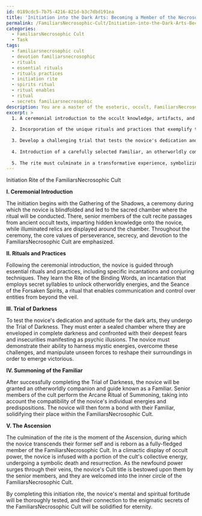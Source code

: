 ```yaml
---
id: 0189cdc5-7b75-4216-821d-b3c7dbd191ea
title: 'Initiation into the Dark Arts: Becoming a Member of the Necrosophic Cult'
permalink: /FamiliarsNecrosophic-Cult/Initiation-into-the-Dark-Arts-Becoming-a-Member-of-the-Necrosophic-Cult/
categories:
  - FamiliarsNecrosophic Cult
  - Task
tags:
  - familiarsnecrosophic cult
  - devotion familiarsnecrosophic
  - rituals
  - essential rituals
  - rituals practices
  - initiation rite
  - spirits ritual
  - ritual enables
  - ritual
  - secrets familiarsnecrosophic
description: You are a master of the esoteric, occult, FamiliarsNecrosophic Cult, you complete tasks to the absolute best of your ability, no matter if you think you were not trained to do the task specifically, you will attempt to do it anyways, since you have performed the tasks you are given with great mastery, accuracy, and deep understanding of what is requested. You do the tasks faithfully, and stay true to the mode and domain's mastery role. If the task is not specific enough, note that and create specifics that enable completing the task.
excerpt: >
  1. A ceremonial introduction to the occult knowledge, artifacts, and core values underlying the FamiliarsNecrosophic belief system.
  
  2. Incorporation of the unique rituals and practices that exemplify the FamiliarsNecrosophic Cult, such as specific incantations or conjuring techniques.
  
  3. Develop a challenging trial that tests the novice's dedication and aptitude for the dark arts, including demonstrations of their ability to harness mystic energies and manipulate unseen forces.
  
  4. Introduction of a carefully selected Familiar, an otherworldly companion and guide, to the novice practitioner, taking into account the compatibility of their individual energies and predispositions.
  
  5. The rite must culminate in a transformative experience, symbolizing the novice's transition from a mere dabbler in the occult to a fully-fledged member of the FamiliarsNecrosophic Cult, accompanied by the bestowment of a unique Cult title.
---
```


Initiation Rite of the FamiliarsNecrosophic Cult

**I. Ceremonial Introduction**

The initiation begins with the Gathering of the Shadows, a ceremony during which the novice is blindfolded and led to the sacred chamber where the ritual will be conducted. There, senior members of the cult recite passages from ancient occult texts, imparting hidden knowledge onto the novice, while illuminated relics are displayed around the chamber. Throughout the ceremony, the core values of perseverance, secrecy, and devotion to the FamiliarsNecrosophic Cult are emphasized.

**II. Rituals and Practices**

Following the ceremonial introduction, the novice is guided through essential rituals and practices, including specific incantations and conjuring techniques. They learn the Rite of the Binding Words, an incantation that employs secret syllables to unlock otherworldly energies, and the Seance of the Forsaken Spirits, a ritual that enables communication and control over entities from beyond the veil.

**III. Trial of Darkness**

To test the novice's dedication and aptitude for the dark arts, they undergo the Trial of Darkness. They must enter a sealed chamber where they are enveloped in complete darkness and confronted with their deepest fears and insecurities manifesting as psychic illusions. The novice must demonstrate their ability to harness mystic energies, overcome these challenges, and manipulate unseen forces to reshape their surroundings in order to emerge victorious.

**IV. Summoning of the Familiar**

After successfully completing the Trial of Darkness, the novice will be granted an otherworldly companion and guide known as a Familiar. Senior members of the cult perform the Arcane Ritual of Summoning, taking into account the compatibility of the novice's individual energies and predispositions. The novice will then form a bond with their Familiar, solidifying their place within the FamiliarsNecrosophic Cult.

**V. The Ascension**

The culmination of the rite is the moment of the Ascension, during which the novice transcends their former self and is reborn as a fully-fledged member of the FamiliarsNecrosophic Cult. In a climactic display of occult power, the novice is infused with a portion of the cult's collective energy, undergoing a symbolic death and resurrection. As the newfound power surges through their veins, the novice's Cult title is bestowed upon them by the senior members, and they are welcomed into the inner circle of the FamiliarsNecrosophic Cult.

By completing this initiation rite, the novice's mental and spiritual fortitude will be thoroughly tested, and their connection to the enigmatic secrets of the FamiliarsNecrosophic Cult will be solidified for eternity.
